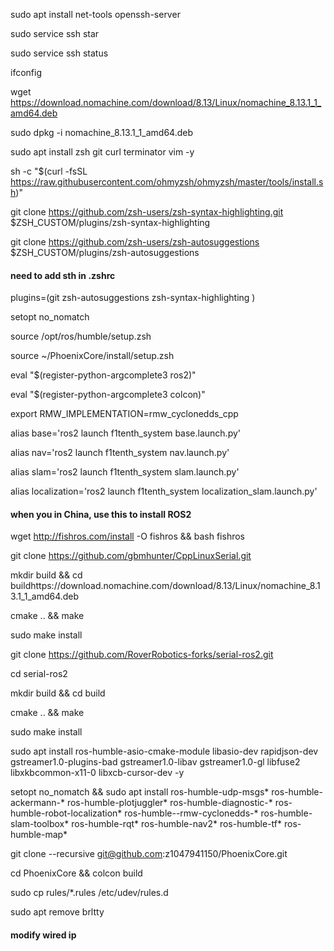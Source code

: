 sudo apt install net-tools openssh-server

sudo service ssh star

sudo service ssh status

ifconfig

wget https://download.nomachine.com/download/8.13/Linux/nomachine_8.13.1_1_amd64.deb

sudo dpkg -i nomachine_8.13.1_1_amd64.deb

sudo apt install zsh git curl terminator vim -y

sh -c "$(curl -fsSL https://raw.githubusercontent.com/ohmyzsh/ohmyzsh/master/tools/install.sh)"

git clone https://github.com/zsh-users/zsh-syntax-highlighting.git $ZSH_CUSTOM/plugins/zsh-syntax-highlighting

git clone https://github.com/zsh-users/zsh-autosuggestions $ZSH_CUSTOM/plugins/zsh-autosuggestions

#### need to add sth in .zshrc

plugins=(git
zsh-autosuggestions
zsh-syntax-highlighting
)

setopt no_nomatch

source /opt/ros/humble/setup.zsh

source ~/PhoenixCore/install/setup.zsh

eval "$(register-python-argcomplete3 ros2)"

eval "$(register-python-argcomplete3 colcon)"

export RMW_IMPLEMENTATION=rmw_cyclonedds_cpp

alias base='ros2 launch f1tenth_system base.launch.py'

alias nav='ros2 launch f1tenth_system nav.launch.py'

alias slam='ros2 launch f1tenth_system slam.launch.py'

alias localization='ros2 launch f1tenth_system localization_slam.launch.py'

#### when you in China, use this to install ROS2
wget http://fishros.com/install -O fishros && bash fishros


git clone https://github.com/gbmhunter/CppLinuxSerial.git

mkdir build && cd buildhttps://download.nomachine.com/download/8.13/Linux/nomachine_8.13.1_1_amd64.deb

cmake .. && make

sudo make install

git clone https://github.com/RoverRobotics-forks/serial-ros2.git

cd serial-ros2

mkdir build && cd build

cmake .. && make

sudo make install

sudo apt install ros-humble-asio-cmake-module libasio-dev rapidjson-dev gstreamer1.0-plugins-bad gstreamer1.0-libav gstreamer1.0-gl libfuse2 libxkbcommon-x11-0 libxcb-cursor-dev -y

setopt no_nomatch && sudo apt install ros-humble-udp-msgs* ros-humble-ackermann-* ros-humble-plotjuggler* ros-humble-diagnostic-* ros-humble-robot-localization* ros-humble--rmw-cyclonedds-* ros-humble-slam-toolbox* ros-humble-rqt* ros-humble-nav2* ros-humble-tf* ros-humble-map\*

git clone --recursive git@github.com:z1047941150/PhoenixCore.git

cd PhoenixCore && colcon build

sudo cp rules/\*.rules /etc/udev/rules.d

sudo apt remove brltty

#### modify wired ip
